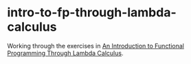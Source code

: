 # intro-to-fp-through-lambda-calculus
Working through the exercises in [An Introduction to Functional Programming Through Lambda Calculus](http://www.macs.hw.ac.uk/~greg/books/).
